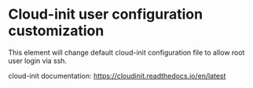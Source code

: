# Cloud-init user configuration customization

This element will change default cloud-init configuration file to allow root user login via ssh.

cloud-init documentation:
https://cloudinit.readthedocs.io/en/latest
